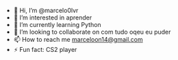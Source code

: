 - 👋 Hi, I’m @marcelo0lvr
- 👀 I’m interested in aprender
- 🌱 I’m currently learning Python
- 💞️ I’m looking to collaborate on com tudo oqeu eu puder
- 📫 How to reach me marceloon14@gmail.com
- ⚡ Fun fact: CS2 player

<!---
marcelo0lvr/marcelo0lvr is a ✨ special ✨ repository because its `README.md` (this file) appears on your GitHub profile.
You can click the Preview link to take a look at your changes.
--->
